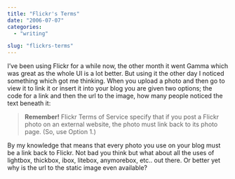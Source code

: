 ```yaml
---
title: "Flickr's Terms"
date: "2006-07-07"
categories: 
  - "writing"

slug: "flickrs-terms"
---
```


I’ve been using Flickr for a while now, the other month it went Gamma which was great as the whole UI is a lot better. But using it the other day I noticed something which got me thinking. When you upload a photo and then go to view it to link it or insert it into your blog you are given two options; the code for a link and then the url to the image, how many people noticed the text beneath it:

> **Remember!** Flickr Terms of Service specify that if you post a Flickr photo on an external website, the photo must link back to its photo page. (So, use Option 1.)

By my knowledge that means that every photo you use on your blog must be a link back to Flickr. Not bad you think but what about all the uses of lightbox, thickbox, ibox, litebox, anymorebox, etc.. out there. Or better yet why is the url to the static image even available?
